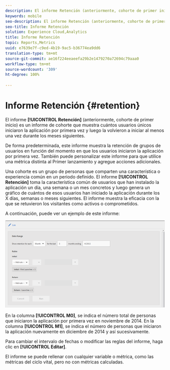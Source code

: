 ```yaml
---
description: El informe Retención (anteriormente, cohorte de primer inicio) es un informe de cohorte que muestra cuántos usuarios únicos iniciaron la aplicación por primera vez y luego la volvieron a iniciar al menos una vez durante los meses siguientes.
keywords: mobile
seo-description: El informe Retención (anteriormente, cohorte de primer inicio) es un informe de cohorte que muestra cuántos usuarios únicos iniciaron la aplicación por primera vez y luego la volvieron a iniciar al menos una vez durante los meses siguientes.
seo-title: Informe Retención
solution: Experience Cloud,Analytics
title: Informe Retención
topic: Reports,Metrics
uuid: e7639e7f-c9ed-4b19-9ac5-b36774ea9dd6
translation-type: tm+mt
source-git-commit: ae16f224eeaeefa29b2e1479270a72694c79aaa0
workflow-type: tm+mt
source-wordcount: '309'
ht-degree: 100%

---
```



# Informe Retención {#retention}

El informe **[!UICONTROL Retención]** (anteriormente, cohorte de primer inicio) es un informe de cohorte que muestra cuántos usuarios únicos iniciaron la aplicación por primera vez y luego la volvieron a iniciar al menos una vez durante los meses siguientes.

De forma predeterminada, este informe muestra la retención de grupos de usuarios en función del momento en que los usuarios iniciaron la aplicación por primera vez. También puede personalizar este informe para que utilice una métrica distinta al Primer lanzamiento y agregue acciones adicionales.

Una cohorte es un grupo de personas que comparten una característica o experiencia común en un periodo definido. El informe **[!UICONTROL Retención]** toma la característica común de usuarios que han instalado la aplicación un día, una semana o un mes concretos y luego genera un gráfico de cuántos de esos usuarios han iniciado la aplicación durante los X días, semanas o meses siguientes. El informe muestra la eficacia con la que se retuvieron los visitantes como activos o comprometidos.

A continuación, puede ver un ejemplo de este informe:

![](assets/report_retention_edit.png)

En la columna **[!UICONTROL M0]**, se indica el número total de personas que iniciaron la aplicación por primera vez en noviembre de 2014. En la columna **[!UICONTROL M1]**, se indica el número de personas que iniciaron la aplicación nuevamente en diciembre de 2014 y así sucesivamente.

Para cambiar el intervalo de fechas o modificar las reglas del informe, haga clic en **[!UICONTROL Editar]**.

El informe se puede rellenar con cualquier variable o métrica, como las métricas del ciclo vital, pero no con métricas calculadas.
